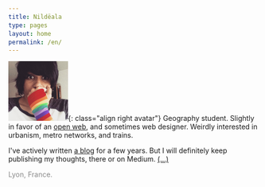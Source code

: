 ```yaml
---
title: Nildëala
type: pages
layout: home
permalink: /en/
---
```

![My proud look. Or something like that.](/images/layout/logos/pride-look-120px.png){: class="align right avatar"} Geography student. Slightly in favor of an [open web](https://www.mozilla.org/en-US/about/manifesto/), and sometimes web designer. Weirdly interested in urbanism, metro networks, and trains.

I've actively written [a blog](/en/archive) for a few years. But I will definitely keep publishing my thoughts, there or on Medium. [(...)](/en/about)

<span style="opacity:.5;"><span class="octicon octicon-location"></span> Lyon, France.</span>